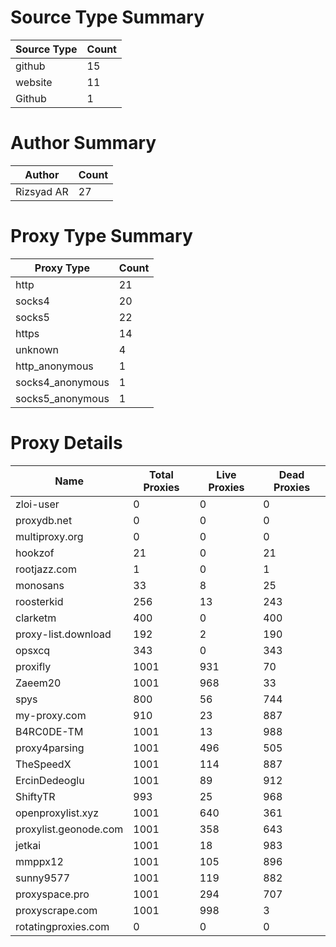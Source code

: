# Source Type Summary

| Source Type | Count |
|-------------|-------|
| github | 15 |
| website | 11 |
| Github | 1 |


# Author Summary

| Author | Count |
|--------|-------|
| Rizsyad AR | 27 |


# Proxy Type Summary

| Proxy Type | Count |
|------------|-------|
| http | 21 |
| socks4 | 20 |
| socks5 | 22 |
| https | 14 |
| unknown | 4 |
| http_anonymous | 1 |
| socks4_anonymous | 1 |
| socks5_anonymous | 1 |


# Proxy Details

| Name | Total Proxies | Live Proxies | Dead Proxies |
|------|---------------|--------------|---------------|
| zloi-user | 0 | 0 | 0 |
| proxydb.net | 0 | 0 | 0 |
| multiproxy.org | 0 | 0 | 0 |
| hookzof | 21 | 0 | 21 |
| rootjazz.com | 1 | 0 | 1 |
| monosans | 33 | 8 | 25 |
| roosterkid | 256 | 13 | 243 |
| clarketm | 400 | 0 | 400 |
| proxy-list.download | 192 | 2 | 190 |
| opsxcq | 343 | 0 | 343 |
| proxifly | 1001 | 931 | 70 |
| Zaeem20 | 1001 | 968 | 33 |
| spys | 800 | 56 | 744 |
| my-proxy.com | 910 | 23 | 887 |
| B4RC0DE-TM | 1001 | 13 | 988 |
| proxy4parsing | 1001 | 496 | 505 |
| TheSpeedX | 1001 | 114 | 887 |
| ErcinDedeoglu | 1001 | 89 | 912 |
| ShiftyTR | 993 | 25 | 968 |
| openproxylist.xyz | 1001 | 640 | 361 |
| proxylist.geonode.com | 1001 | 358 | 643 |
| jetkai | 1001 | 18 | 983 |
| mmppx12 | 1001 | 105 | 896 |
| sunny9577 | 1001 | 119 | 882 |
| proxyspace.pro | 1001 | 294 | 707 |
| proxyscrape.com | 1001 | 998 | 3 |
| rotatingproxies.com | 0 | 0 | 0 |
